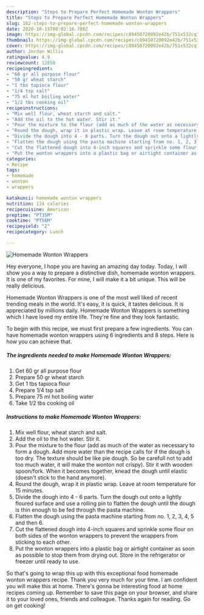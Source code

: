 ```yaml
---
description: "Steps to Prepare Perfect Homemade Wonton Wrappers"
title: "Steps to Prepare Perfect Homemade Wonton Wrappers"
slug: 162-steps-to-prepare-perfect-homemade-wonton-wrappers
date: 2020-10-15T00:02:16.780Z
image: https://img-global.cpcdn.com/recipes/c89450720092e42b/751x532cq70/homemade-wonton-wrappers-recipe-main-photo.jpg
thumbnail: https://img-global.cpcdn.com/recipes/c89450720092e42b/751x532cq70/homemade-wonton-wrappers-recipe-main-photo.jpg
cover: https://img-global.cpcdn.com/recipes/c89450720092e42b/751x532cq70/homemade-wonton-wrappers-recipe-main-photo.jpg
author: Jordan Willis
ratingvalue: 4.9
reviewcount: 12658
recipeingredient:
- "60 gr all purpose flour"
- "50 gr wheat starch"
- "1 tbs tapioca flour"
- "1/4 tsp salt"
- "75 ml hot boiling water"
- "1/2 tbs cooking oil"
recipeinstructions:
- "Mix well flour, wheat starch and salt."
- "Add the oil to the hot water. Stir it."
- "Pour the mixture to the flour (add as much of the water as necessary to form a dough. Add more water than the recipe calls for if the dough is too dry. The texture should be like pie dough. So be carefull not to add too much water, it will make the wonton not crispy). Stir it with wooden spoon/fork. When it becomes together, knead the dough until elastic (doesn&#39;t stick to the hand anymore)."
- "Round the dough, wrap it in plastic wrap. Leave at room temperature for 15 minutes."
- "Divide the dough into 4 - 6 parts. Turn the dough out onto a lightly floured surface and use a rolling pin to flatten the dough until the dough is thin enough to be fed through the pasta machine."
- "Flatten the dough using the pasta machine starting from no. 1, 2, 3, 4, 5 and then 6."
- "Cut the flattened dough into 4-inch squares and sprinkle some flour on both sides of the wonton wrappers to prevent the wrappers from sticking to each other."
- "Put the wonton wrappers into a plastic bag or airtight container as soon as possible to stop them from drying out. Store in the refrigerator or freezer until ready to use."
categories:
- Recipe
tags:
- homemade
- wonton
- wrappers

katakunci: homemade wonton wrappers 
nutrition: 124 calories
recipecuisine: American
preptime: "PT35M"
cooktime: "PT56M"
recipeyield: "2"
recipecategory: Lunch

---
```



![Homemade Wonton Wrappers](https://img-global.cpcdn.com/recipes/c89450720092e42b/751x532cq70/homemade-wonton-wrappers-recipe-main-photo.jpg)

Hey everyone, I hope you are having an amazing day today. Today, I will show you a way to prepare a distinctive dish, homemade wonton wrappers. It is one of my favorites. For mine, I will make it a bit unique. This will be really delicious.

Homemade Wonton Wrappers is one of the most well liked of recent trending meals in the world. It's easy, it is quick, it tastes delicious. It is appreciated by millions daily. Homemade Wonton Wrappers is something which I have loved my entire life. They're fine and they look fantastic.




To begin with this recipe, we must first prepare a few ingredients. You can have homemade wonton wrappers using 6 ingredients and 8 steps. Here is how you can achieve that.

<!--inarticleads1-->

##### The ingredients needed to make Homemade Wonton Wrappers:

1. Get 60 gr all purpose flour
1. Prepare 50 gr wheat starch
1. Get 1 tbs tapioca flour
1. Prepare 1/4 tsp salt
1. Prepare 75 ml hot boiling water
1. Take 1/2 tbs cooking oil




<!--inarticleads2-->

##### Instructions to make Homemade Wonton Wrappers:

1. Mix well flour, wheat starch and salt.
1. Add the oil to the hot water. Stir it.
1. Pour the mixture to the flour (add as much of the water as necessary to form a dough. Add more water than the recipe calls for if the dough is too dry. The texture should be like pie dough. So be carefull not to add too much water, it will make the wonton not crispy). Stir it with wooden spoon/fork. When it becomes together, knead the dough until elastic (doesn&#39;t stick to the hand anymore).
1. Round the dough, wrap it in plastic wrap. Leave at room temperature for 15 minutes.
1. Divide the dough into 4 - 6 parts. Turn the dough out onto a lightly floured surface and use a rolling pin to flatten the dough until the dough is thin enough to be fed through the pasta machine.
1. Flatten the dough using the pasta machine starting from no. 1, 2, 3, 4, 5 and then 6.
1. Cut the flattened dough into 4-inch squares and sprinkle some flour on both sides of the wonton wrappers to prevent the wrappers from sticking to each other.
1. Put the wonton wrappers into a plastic bag or airtight container as soon as possible to stop them from drying out. Store in the refrigerator or freezer until ready to use.




So that's going to wrap this up with this exceptional food homemade wonton wrappers recipe. Thank you very much for your time. I am confident you will make this at home. There's gonna be interesting food at home recipes coming up. Remember to save this page on your browser, and share it to your loved ones, friends and colleague. Thanks again for reading. Go on get cooking!
